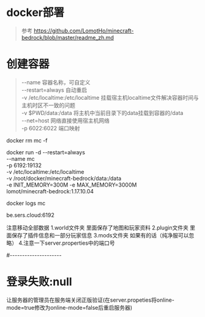 # docker部署
> 参考 https://github.com/LomotHo/minecraft-bedrock/blob/master/readme_zh.md
 

# 创建容器
> --name 容器名称，可自定义  
> --restart=always 自动重启  
> -v /etc/localtime:/etc/localtime 挂载宿主机localtime文件解决容器时间与主机时区不一致的问题  
> -v $PWD/data:/data 将主机中当前目录下的data挂载到容器的/data  
> --net=host 网络直接使用宿主机网络  
> -p 6022:6022 端口映射  


docker rm mc -f

 
docker run -d --restart=always \
--name mc \
-p 6192:19132 \
-v /etc/localtime:/etc/localtime \
-v /root/docker/minecraft-bedrock/data:/data \
-e INIT_MEMORY=300M -e MAX_MEMORY=3000M \
lomot/minecraft-bedrock:1.17.10.04
 
 
docker logs mc



be.sers.cloud:6192

 





注意移动全部数据
1.world文件夹   里面保存了地图和玩家资料
2.plugin文件夹   里面保存了插件信息和一部分玩家信息
3.mods文件夹   如果有的话（纯净服可以忽略）
4.注意一下server.properties中的端口号






#---------------------
# 登录失败:null

让服务器的管理员在服务端关闭正版验证(在server.propeties将online-mode=true修改为online-mode=false后重启服务器)

 
 
